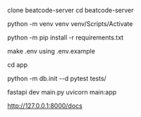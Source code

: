 clone beatcode-server
cd beatcode-server

python -m venv venv
venv/Scripts/Activate

python -m pip install -r requirements.txt

make .env using .env.example

cd app

python -m db.init --d
pytest tests/

fastapi dev main.py
uvicorn main:app

http://127.0.0.1:8000/docs